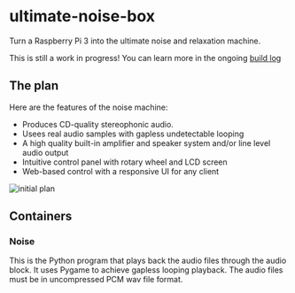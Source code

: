 # ultimate-noise-box
Turn a Raspberry Pi 3 into the ultimate noise and relaxation machine.

This is still a work in progress! You can learn more in the ongoing [build log](https://forums.balena.io/t/the-ultimate-diy-noise-machine/344407)

## The plan
Here are the features of the noise machine:
- Produces CD-quality stereophonic audio.
- Usees real audio samples with gapless undetectable looping
- A high quality built-in amplifier and speaker system and/or line level audio output
- Intuitive control panel with rotary wheel and LCD screen
- Web-based control with a responsive UI for any client

![initial plan](https://raw.githubusercontent.com/alanb128/ultimate-noise-box/main/initial_plan-50.jpeg)

## Containers

### Noise
This is the Python program that plays back the audio files through the audio block. It uses Pygame to achieve gapless looping playback. The audio files must be in uncompressed PCM wav file format.
